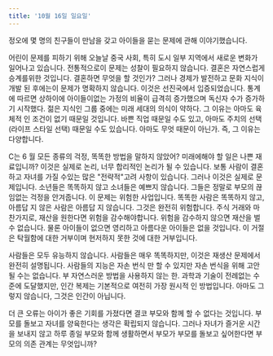 ```yaml
---
title: '10월 16일 일요일'
---
```

정오에 몇 명의 친구들이 만남을 갖고 아이들을 묻는 문제에 관해 이야기했습니다.

어린이 문제를 피하기 위해 오늘날 중국 사회, 특히 도시 일부 지역에서 새로운 변화가 일어나고 있습니다. 전통적으로이 문제는 성찰이 필요하지 않습니다. 결혼은 자연스럽게 승계를위한 것입니다. 결혼하면 무엇을 할 것인가? 그러나 경제가 발전하고 문화 지식이 개발 된 후에는이 문제가 명확하지 않습니다. 이것은 선진국에서 입증되었습니다. 통계에 따르면 상하이에 아이들이없는 가정의 비율이 급격히 증가했으며 독신자 수가 증가하기 시작했다. 젊은 지식인 그룹 중에는 미래 세대의 의식이 약하다. 그 이유는 아마도 육체적 인 조건이 없기 때문일 것입니다. 바쁜 직업 때문일 수도 있고, 아마도 주치의 선택 (라이프 스타일 선택) 때문일 수도 있습니다. 아마도 무엇 때문이 아닌가. 즉, 그 이유는 다양합니다.

C는 6 월 모든 종류의 걱정, 똑똑한 방법을 말하지 않았어? 미래에해야 할 일은 나쁜 재료입니까? 이것은 실제로 논리, 너무 합리적인 논리가 될 수 있습니다. 보통 사람이 결혼하고 자녀를 가질 수있는 많은 "전략적"고려 사항이 있습니다. 그러나 이것은 실제로 문제입니다. 소년들은 똑똑하지 않고 소녀들은 예쁘지 않습니다. 그들은 정말로 부모의 끊임없는 걱정을 안겨줍니다. 이 문제는 위험한 사업입니다. 똑똑한 사람은 똑똑하지 않고, 아름답 지 않은 사람은 아름답 지 않습니다. 그것은 완전히 위험합니다. 주식 거래와 마찬가지로, 재산을 원한다면 위험을 감수해야합니다. 위험을 감수하지 않으면 재산을 벌 수 없습니다. 물론 아이들이 없으면 영리하고 아름다운 아이들은 없을 것입니다. 이 거절은 탁월함에 대한 거부이며 현저하지 못한 것에 대한 거부입니다.

사람들은 모두 유능하지 않습니다. 사람들은 매우 똑똑하지만, 이것은 재생산 문제에서 완전히 설명됩니다. 사람들의 지능은 자손 번식 만 할 수 있지만 자손 번식을 위해 고안 될 수는 없습니다. 부 자연스러운 방법을 사용하지 않는 한. 과학과 기술이 전례없는 수준에 도달했지만, 인간 복제는 기본적으로 여전히 가장 원시적 인 방법입니다. 아마도 그렇지 않습니다, 그것은 인간이 아닙니다.

더 큰 오류는 아이가 좋은 기회를 가졌다면 결코 부모와 함께 할 수 없다는 것입니다. 부모를 돌보고 자녀를 양육한다는 생각은 확립되지 않습니다. 그러나 자녀가 즐거운 시간을 보내지 않고 하루 종일 부모와 함께 생활하면서 부모가 부모를 돌보고 싶어한다면 부모의 의존 관계는 무엇입니까?

